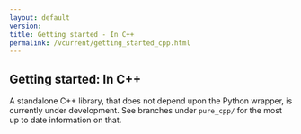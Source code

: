 ```yaml
---
layout: default
version: 
title: Getting started - In C++
permalink: /vcurrent/getting_started_cpp.html
---
```


## Getting started: In C++

A standalone C++ library, that does not depend upon the Python wrapper, is currently under development. See branches under `pure_cpp/` for the most up to date information on that.